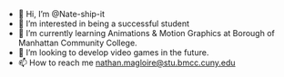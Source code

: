 - 👋 Hi, I’m @Nate-ship-it
- 👀 I’m interested in being a successful student 
- 🌱 I’m currently learning Animations & Motion Graphics at Borough of Manhattan Community College.
- 💞️ I’m looking to develop video games in the future. 
- 📫 How to reach me nathan.magloire@stu.bmcc.cuny.edu

<!---
Nate-ship-it/Nate-ship-it is a ✨ special ✨ repository because its `README.md` (this file) appears on your GitHub profile.
You can click the Preview link to take a look at your changes.
--->
